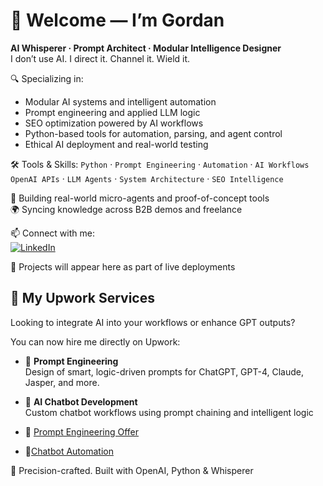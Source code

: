 # 👋 Welcome — I’m Gordan

**AI Whisperer · Prompt Architect · Modular Intelligence Designer**  
I don’t use AI. I direct it. Channel it. Wield it.

🔍 Specializing in:
- Modular AI systems and intelligent automation
- Prompt engineering and applied LLM logic
- SEO optimization powered by AI workflows
- Python-based tools for automation, parsing, and agent control
- Ethical AI deployment and real-world testing

🛠️ Tools & Skills:
`Python` · `Prompt Engineering` · `Automation` · `AI Workflows`  
`OpenAI APIs` · `LLM Agents` · `System Architecture` · `SEO Intelligence`  

🚀 Building real-world micro-agents and proof-of-concept tools  
🌍 Syncing knowledge across B2B demos and freelance 

📫 Connect with me:  
[![LinkedIn](https://img.shields.io/badge/LinkedIn-blue?logo=linkedin&style=for-the-badge)](https://linkedin.com/in/gordan-ai)

🧠 Projects will appear here as part of live deployments

## 💼 My Upwork Services

Looking to integrate AI into your workflows or enhance GPT outputs?

You can now hire me directly on Upwork:

- 🎯 **Prompt Engineering**  
  Design of smart, logic-driven prompts for ChatGPT, GPT-4, Claude, Jasper, and more.

- 🤖 **AI Chatbot Development**  
  Custom chatbot workflows using prompt chaining and intelligent logic


- 🔗 [Prompt Engineering Offer](https://www.upwork.com/services/product/development-it-gpt-prompt-engineer-custom-ai-prompts-for-business-automation-1950832719288601436?ref=project_share)  
- 🔗[Chatbot Automation](https://www.upwork.com/services/product/development-it-build-a-custom-gpt-assistant-or-chatbot-with-automation-openai-gpt-4-1950813322698494498?ref=project_share)

🧠 Precision-crafted. Built with OpenAI, Python & Whisperer 
